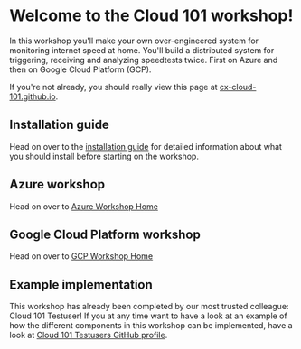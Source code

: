 Welcome to the Cloud 101 workshop!
==================================
In this workshop you'll make your own over-engineered system for monitoring internet speed at home. You'll build a distributed system for triggering, receiving and analyzing speedtests twice. First on Azure and then on Google Cloud Platform (GCP).

If you're not already, you should really view this page at [cx-cloud-101.github.io](https://cx-cloud-101.github.io/speedtest-workshop/).

Installation guide
------------------
Head on over to the [installation guide](https://cx-cloud-101.github.io/speedtest-workshop/installation-guide) for detailed information about what you should install before starting on the workshop.

Azure workshop
--------------
Head on over to [Azure Workshop Home](azure/index.md)

Google Cloud Platform workshop
------------------------------
Head on over to [GCP Workshop Home](gcp/index.md)

Example implementation
----------------------
This workshop has already been completed by our most trusted colleague: Cloud 101 Testuser! If you at any time want to have a look at an example of how the different components in this workshop can be implemented, have a look at [Cloud 101 Testusers GitHub profile](https://github.com/cloud-101-testuser).